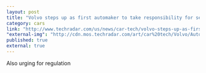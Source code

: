```yaml
---
layout: post
title: "Volvo steps up as first automaker to take responsibility for self-driving car accidents | TechRadar"
category: cars
link: "http://www.techradar.com/us/news/car-tech/volvo-steps-up-as-first-automaker-to-take-responsibility-for-self-driving-car-accidents-1306293?src=rss&attr=all"
"external-img": "http://cdn.mos.techradar.com/art/car%20tech/Volvo/Autonomous%20driving/Volvo-selfdrive1-1200-80.jpg"
published: true
external: true
---
```

<p>
Also urging for regulation</p>